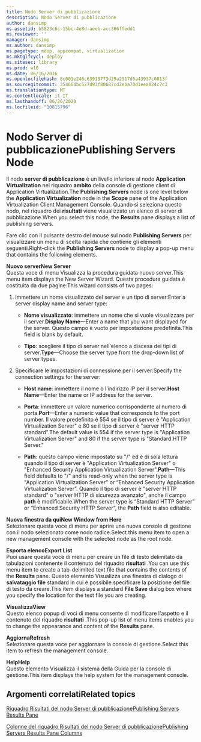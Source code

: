 ```yaml
---
title: Nodo Server di pubblicazione
description: Nodo Server di pubblicazione
author: dansimp
ms.assetid: b5823c6c-15bc-4e8d-aeeb-acc366ffedd1
ms.reviewer: ''
manager: dansimp
ms.author: dansimp
ms.pagetype: mdop, appcompat, virtualization
ms.mktglfcycl: deploy
ms.sitesec: library
ms.prod: w10
ms.date: 06/16/2016
ms.openlocfilehash: 8c001e246c63919773d29a2317d5a43937c0813f
ms.sourcegitcommit: 354664bc527d93f80687cd2eba70d1eea024c7c3
ms.translationtype: MT
ms.contentlocale: it-IT
ms.lasthandoff: 06/26/2020
ms.locfileid: "10815796"
---
```

# <span data-ttu-id="b304a-103">Nodo Server di pubblicazione</span><span class="sxs-lookup"><span data-stu-id="b304a-103">Publishing Servers Node</span></span>


<span data-ttu-id="b304a-104">Il nodo **server di pubblicazione** è un livello inferiore al nodo **Application Virtualization** nel riquadro **ambito** della console di gestione client di Application Virtualization.</span><span class="sxs-lookup"><span data-stu-id="b304a-104">The **Publishing Servers** node is one level below the **Application Virtualization** node in the **Scope** pane of the Application Virtualization Client Management Console.</span></span> <span data-ttu-id="b304a-105">Quando si seleziona questo nodo, nel riquadro dei **risultati** viene visualizzato un elenco di server di pubblicazione.</span><span class="sxs-lookup"><span data-stu-id="b304a-105">When you select this node, the **Results** pane displays a list of publishing servers.</span></span>

<span data-ttu-id="b304a-106">Fare clic con il pulsante destro del mouse sul nodo **Publishing Servers** per visualizzare un menu di scelta rapida che contiene gli elementi seguenti.</span><span class="sxs-lookup"><span data-stu-id="b304a-106">Right-click the **Publishing Servers** node to display a pop-up menu that contains the following elements.</span></span>

<a href="" id="new-server"></a>**<span data-ttu-id="b304a-107">Nuovo server</span><span class="sxs-lookup"><span data-stu-id="b304a-107">New Server</span></span>**  
<span data-ttu-id="b304a-108">Questa voce di menu Visualizza la procedura guidata nuovo server.</span><span class="sxs-lookup"><span data-stu-id="b304a-108">This menu item displays the New Server Wizard.</span></span> <span data-ttu-id="b304a-109">Questa procedura guidata è costituita da due pagine:</span><span class="sxs-lookup"><span data-stu-id="b304a-109">This wizard consists of two pages:</span></span>

1.  <span data-ttu-id="b304a-110">Immettere un nome visualizzato del server e un tipo di server:</span><span class="sxs-lookup"><span data-stu-id="b304a-110">Enter a server display name and server type:</span></span>

    -   <span data-ttu-id="b304a-111">**Nome visualizzato**: immettere un nome che si vuole visualizzare per il server.</span><span class="sxs-lookup"><span data-stu-id="b304a-111">**Display Name**—Enter a name that you want displayed for the server.</span></span> <span data-ttu-id="b304a-112">Questo campo è vuoto per impostazione predefinita.</span><span class="sxs-lookup"><span data-stu-id="b304a-112">This field is blank by default.</span></span>

    -   <span data-ttu-id="b304a-113">**Tipo**: scegliere il tipo di server nell'elenco a discesa dei tipi di server.</span><span class="sxs-lookup"><span data-stu-id="b304a-113">**Type**—Choose the server type from the drop-down list of server types.</span></span>

2.  <span data-ttu-id="b304a-114">Specificare le impostazioni di connessione per il server:</span><span class="sxs-lookup"><span data-stu-id="b304a-114">Specify the connection settings for the server:</span></span>

    -   <span data-ttu-id="b304a-115">**Host name**: immettere il nome o l'indirizzo IP per il server.</span><span class="sxs-lookup"><span data-stu-id="b304a-115">**Host Name**—Enter the name or IP address for the server.</span></span>

    -   <span data-ttu-id="b304a-116">**Porta**: immettere un valore numerico corrispondente al numero di porta.</span><span class="sxs-lookup"><span data-stu-id="b304a-116">**Port**—Enter a numeric value that corresponds to the port number.</span></span> <span data-ttu-id="b304a-117">Il valore predefinito è 554 se il tipo di server è "Application Virtualization Server" e 80 se il tipo di server è "server HTTP standard".</span><span class="sxs-lookup"><span data-stu-id="b304a-117">The default value is 554 if the server type is "Application Virtualization Server" and 80 if the server type is "Standard HTTP Server."</span></span>

    -   <span data-ttu-id="b304a-118">**Path**: questo campo viene impostato su "/" ed è di sola lettura quando il tipo di server è "Application Virtualization Server" o "Enhanced Security Application Virtualization Server".</span><span class="sxs-lookup"><span data-stu-id="b304a-118">**Path**—This field defaults to "/" and is read-only when the server type is "Application Virtualization Server" or “Enhanced Security Application Virtualization Server”.</span></span> <span data-ttu-id="b304a-119">Quando il tipo di server è "server HTTP standard" o "server HTTP di sicurezza avanzato", anche il campo **path** è modificabile.</span><span class="sxs-lookup"><span data-stu-id="b304a-119">When the server type is “Standard HTTP Server” or “Enhanced Security HTTP Server”, the **Path** field is also editable.</span></span>

<a href="" id="new-window-from-here"></a>**<span data-ttu-id="b304a-120">Nuova finestra da qui</span><span class="sxs-lookup"><span data-stu-id="b304a-120">New Window from Here</span></span>**  
<span data-ttu-id="b304a-121">Selezionare questa voce di menu per aprire una nuova console di gestione con il nodo selezionato come nodo radice.</span><span class="sxs-lookup"><span data-stu-id="b304a-121">Select this menu item to open a new management console with the selected node as the root node.</span></span>

<a href="" id="export-list"></a>**<span data-ttu-id="b304a-122">Esporta elenco</span><span class="sxs-lookup"><span data-stu-id="b304a-122">Export List</span></span>**  
<span data-ttu-id="b304a-123">Puoi usare questa voce di menu per creare un file di testo delimitato da tabulazioni contenente il contenuto del riquadro **risultati** .</span><span class="sxs-lookup"><span data-stu-id="b304a-123">You can use this menu item to create a tab-delimited text file that contains the contents of the **Results** pane.</span></span> <span data-ttu-id="b304a-124">Questo elemento Visualizza una finestra di dialogo di **salvataggio file** standard in cui è possibile specificare la posizione del file di testo da creare.</span><span class="sxs-lookup"><span data-stu-id="b304a-124">This item displays a standard **File Save** dialog box where you specify the location for the text file you are creating.</span></span>

<a href="" id="view"></a>**<span data-ttu-id="b304a-125">Visualizza</span><span class="sxs-lookup"><span data-stu-id="b304a-125">View</span></span>**  
<span data-ttu-id="b304a-126">Questo elenco popup di voci di menu consente di modificare l'aspetto e il contenuto del riquadro **risultati** .</span><span class="sxs-lookup"><span data-stu-id="b304a-126">This pop-up list of menu items enables you to change the appearance and content of the **Results** pane.</span></span>

<a href="" id="refresh"></a>**<span data-ttu-id="b304a-127">Aggiorna</span><span class="sxs-lookup"><span data-stu-id="b304a-127">Refresh</span></span>**  
<span data-ttu-id="b304a-128">Selezionare questa voce per aggiornare la console di gestione.</span><span class="sxs-lookup"><span data-stu-id="b304a-128">Select this item to refresh the management console.</span></span>

<a href="" id="help"></a>**<span data-ttu-id="b304a-129">Help</span><span class="sxs-lookup"><span data-stu-id="b304a-129">Help</span></span>**  
<span data-ttu-id="b304a-130">Questo elemento Visualizza il sistema della Guida per la console di gestione.</span><span class="sxs-lookup"><span data-stu-id="b304a-130">This item displays the help system for the management console.</span></span>

## <span data-ttu-id="b304a-131">Argomenti correlati</span><span class="sxs-lookup"><span data-stu-id="b304a-131">Related topics</span></span>


[<span data-ttu-id="b304a-132">Riquadro Risultati del nodo Server di pubblicazione</span><span class="sxs-lookup"><span data-stu-id="b304a-132">Publishing Servers Results Pane</span></span>](publishing-servers-results-pane.md)

[<span data-ttu-id="b304a-133">Colonne del riquadro Risultati del nodo Server di pubblicazione</span><span class="sxs-lookup"><span data-stu-id="b304a-133">Publishing Servers Results Pane Columns</span></span>](publishing-servers-results-pane-columns.md)

 

 





